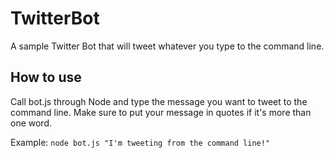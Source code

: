 # TwitterBot
A sample Twitter Bot that will tweet whatever you type to the command line.

## How to use
Call bot.js through Node and type the message you want to tweet to the command line.
Make sure to put your message in quotes if it's more than one word.

Example: `node bot.js "I'm tweeting from the command line!"`

